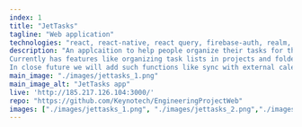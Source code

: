 ```yaml
---
index: 1
title: "JetTasks"
tagline: "Web application"
technologies: "react, react-native, react query, firebase-auth, realm, redux, framer-motion"
description: "An applcaition to help people organize their tasks for their works, school and personal life.
Currently has features like organizing task lists in projects and folders, tags - which help you categorizes tasks, multi priority - to mark and sort tasks in four priority levels. 
In close future we will add such functions like sync with external calendars, ability to personalize UI and recurring task. The application is created as an engineering project together with my college friends. I am the only frontend developer in the team and I am responsible for designing and creating a web and mobile application."
main_image: "./images/jettasks_1.png"
main_image_alt: "JetTasks app"
live: 'http://185.217.126.104:3000/'
repo: "https://github.com/Keynotech/EngineeringProjectWeb"
images: ["./images/jettasks_1.png", "./images/jettasks_2.png","./images/jettasks_3.png"]
---
```




